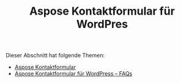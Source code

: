 ﻿---
title: Aspose Kontaktformular für WordPres
second_title: Aspose Contact Form Documen
type: docs
url: /de/aspose-contact-form-for-wordpress/
description: Erstellen und verwalten Sie Kontaktformulare mit Markup oder mit unseren Beispielvorlagen. Ihre Kunden können Formulare auf der WordPress-Seite ausfüllen und Sie erhalten die Daten via per E-Mail. Das Aspose-Kontaktformular bietet auch ein Webformular für die Excel-Funktion. Benutzer können Daten in WordPress-Formulare eingeben, die dann zu einem Excel-Blatt hinzugefügt werden. Sie können Daten von allen Kunden auf Ihrer WordPress-Seite anzeigen
weight: 10
---
Dieser Abschnitt hat folgende Themen:

- [Aspose Kontaktformular](/cells/de/aspose-contact-form/)
- [Aspose Kontaktformular für WordPress – FAQs](/cells/de/aspose-contact-form-for-wordpress-faqs/)
